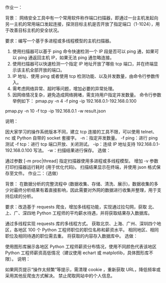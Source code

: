 作业一：

背景： 网络安全工具中有一个常用软件称作端口扫描器，即通过一台主机发起向另一主机的常用端口发起连接，探测目标主机是否开放了指定端口（1-1024），用于改善目标主机的安全状况。

要求：编写一个基于多进程或多线程模型的主机扫描器。

1. 使用扫描器可以基于 ping 命令快速检测一个 IP 段是否可以 ping 通，如果可以 ping 通返回主机 IP，如果无法 ping 通忽略连接。
2. 使用扫描器可以快速检测一个指定 IP 地址开放了哪些 tcp 端口，并在终端显示该主机全部开放的端口。
3. IP 地址、使用 ping 或者使用 tcp 检测功能、以及并发数量，由命令行参数传入。
4. 需考虑网络异常、超时等问题，增加必要的异常处理。
5. 因网络情况复杂，避免造成网络拥堵，需支持用户指定并发数量。
命令行参数举例如下：
pmap.py -n 4 -f ping -ip 192.168.0.1-192.168.0.100

pmap.py -n 10 -f tcp -ip 192.168.0.1 -w result.json

说明：

因大家学习的操作系统版本不同，建立 tcp 连接的工具不限，可以使用 telnet、nc 或 Python 自带的 socket 套接字。
-n：指定并发数量。
-f ping：进行 ping 测试
-f tcp：进行 tcp 端口开放、关闭测试。
-ip：连续 IP 地址支持 192.168.0.1-192.168.0.100 写法。
-w：扫描结果进行保存。
选做：

通过参数 [-m proc|thread] 指定扫描器使用多进程或多线程模型。
增加 -v 参数打印扫描器运行耗时 (用于优化代码)。
扫描结果显示在终端，并使用 json 格式保存至文件。
作业二：（选做）

背景： 在数据分析的完整流程中 (数据收集、存储、清洗、展示)，数据收集的多少对最终分析结果有着直接影响，因此需要对外网的数据进行收集并整理，用于支持后续的分析。

要求：改造基于 requests 爬虫，增加多线程功能，实现通过拉勾网，获取 北、上、广、深四地 Python 工程师的平均薪水待遇，并将获取结果存入数据库。

通过多线程实现 requests 库的多线程方式。
获取北京、上海、广州、深圳四个地区，各地区 100 个 Python 工程师职位的职位名称和薪资水平。
相同地区、相同职位及相同待遇的职位需去重。
将获取的内容存入数据库中。
选做：

使用图形库展示各地区 Python 工程师薪资分布情况，使用不同颜色代表该地区 Python 工程师薪资高低情况（建议使用 echart 或 matplotlib，具体图形库不限）。
说明：

如果网页提示“操作太频繁”等提示，需清理 cookie ，重新获取 URL，降低频率或采用其他反爬虫方式解决。
禁止爬取网站中的个人信息。